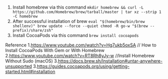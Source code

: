 1. Install homebrew via this command 
    ```mkdir homebrew && curl -L https://github.com/Homebrew/brew/tarball/master | tar xz --strip 1 -C homebrew```
2. After successful installation of brew 
      `eval "$(homebrew/bin/brew shellenv)"
       brew update --force --quiet
       chmod -R go-w "$(brew --prefix)/share/zsh"`
3. Install CocoaPods via this command 
    ```brew install cocoapods```

Reference
1.https://www.youtube.com/watch?v=Hg7ukb5oxSA // How to Install CocoaPods With Gem or With Homebrew
2.https://www.youtube.com/watch?v=RT8Rh8yJy-w //Install Homebrew Without Sudo (macOS)
3.https://docs.brew.sh/Installation#untar-anywhere-unsupported
3.https://guides.cocoapods.org/using/getting-started.html#installation
